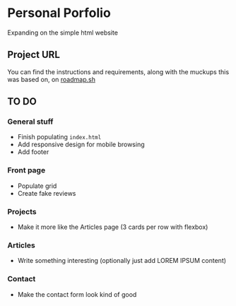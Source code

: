 # Personal Porfolio
Expanding on the simple html website

## Project URL
You can find the instructions and requirements, along with the muckups this was based on, on [roadmap.sh](https://roadmap.sh/projects/portfolio-website "Create a Personal Portfolio Website...") 

## TO DO
### General stuff
- Finish populating `index.html`
- Add responsive design for mobile browsing
- Add footer

### Front page
- Populate grid
- Create fake reviews

### Projects
- Make it more like the Articles page (3 cards per row with flexbox)

### Articles
- Write something interesting (optionally just add LOREM IPSUM content)

### Contact
- Make the contact form look kind of good
